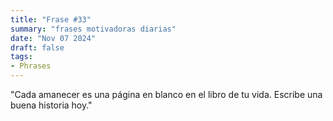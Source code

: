 ```yaml
---
title: "Frase #33"
summary: "frases motivadoras diarias"
date: "Nov 07 2024"
draft: false
tags:
- Phrases
---
```


"Cada amanecer es una página en blanco en el libro de tu vida. Escribe una buena historia hoy."
